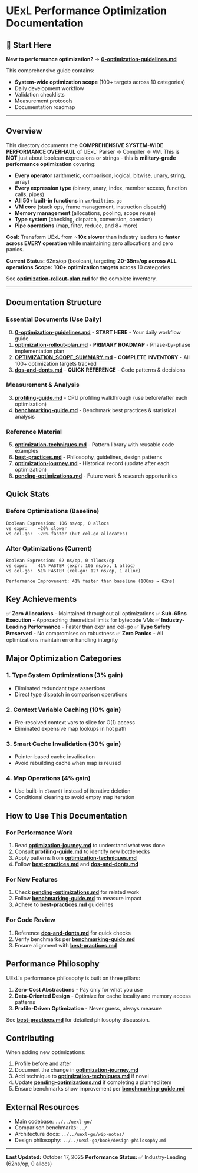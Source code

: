 # UExL Performance Optimization Documentation

## 🎯 Start Here

**New to performance optimization?** → **[0-optimization-guidelines.md](0-optimization-guidelines.md)**

This comprehensive guide contains:
- **System-wide optimization scope** (100+ targets across 10 categories)
- Daily development workflow
- Validation checklists
- Measurement protocols
- Documentation roadmap

---

## Overview

This directory documents the **COMPREHENSIVE SYSTEM-WIDE PERFORMANCE OVERHAUL** of UExL: Parser → Compiler → VM. This is **NOT** just about boolean expressions or strings - this is **military-grade performance optimization** covering:

- **Every operator** (arithmetic, comparison, logical, bitwise, unary, string, array)
- **Every expression type** (binary, unary, index, member access, function calls, pipes)
- **All 50+ built-in functions** in `vm/builtins.go`
- **VM core** (stack ops, frame management, instruction dispatch)
- **Memory management** (allocations, pooling, scope reuse)
- **Type system** (checking, dispatch, conversion, coercion)
- **Pipe operations** (map, filter, reduce, and 8+ more)

**Goal:** Transform UExL from **~10x slower** than industry leaders to **faster across EVERY operation** while maintaining zero allocations and zero panics.

**Current Status:** 62ns/op (boolean), targeting **20-35ns/op across ALL operations**
**Scope:** **100+ optimization targets** across 10 categories

See **[optimization-rollout-plan.md](optimization-rollout-plan.md#-complete-optimization-scope)** for the complete inventory.

---

## Documentation Structure

### **Essential Documents (Use Daily)**

0. **[0-optimization-guidelines.md](0-optimization-guidelines.md)** - **START HERE** - Your daily workflow guide
1. **[optimization-rollout-plan.md](optimization-rollout-plan.md)** - **PRIMARY ROADMAP** - Phase-by-phase implementation plan
2. **[OPTIMIZATION_SCOPE_SUMMARY.md](OPTIMIZATION_SCOPE_SUMMARY.md)** - **COMPLETE INVENTORY** - All 100+ optimization targets tracked
3. **[dos-and-donts.md](dos-and-donts.md)** - **QUICK REFERENCE** - Code patterns & decisions

### **Measurement & Analysis**

3. **[profiling-guide.md](profiling-guide.md)** - CPU profiling walkthrough (use before/after each optimization)
4. **[benchmarking-guide.md](benchmarking-guide.md)** - Benchmark best practices & statistical analysis

### **Reference Material**

5. **[optimization-techniques.md](optimization-techniques.md)** - Pattern library with reusable code examples
6. **[best-practices.md](best-practices.md)** - Philosophy, guidelines, design patterns
7. **[optimization-journey.md](optimization-journey.md)** - Historical record (update after each optimization)
8. **[pending-optimizations.md](pending-optimizations.md)** - Future work & research opportunities

## Quick Stats

### Before Optimizations (Baseline)
```
Boolean Expression: 106 ns/op, 0 allocs
vs expr:    ~20% slower
vs cel-go:  ~20% faster (but cel-go allocates)
```

### After Optimizations (Current)
```
Boolean Expression: 62 ns/op, 0 allocs/op
vs expr:    41% FASTER (expr: 105 ns/op, 1 alloc)
vs cel-go:  51% FASTER (cel-go: 127 ns/op, 1 alloc)

Performance Improvement: 41% faster than baseline (106ns → 62ns)
```

## Key Achievements

✅ **Zero Allocations** - Maintained throughout all optimizations
✅ **Sub-65ns Execution** - Approaching theoretical limits for bytecode VMs
✅ **Industry-Leading Performance** - Faster than expr and cel-go
✅ **Type Safety Preserved** - No compromises on robustness
✅ **Zero Panics** - All optimizations maintain error handling integrity

## Major Optimization Categories

### 1. Type System Optimizations (3% gain)
- Eliminated redundant type assertions
- Direct type dispatch in comparison operations

### 2. Context Variable Caching (10% gain)
- Pre-resolved context vars to slice for O(1) access
- Eliminated expensive map lookups in hot path

### 3. Smart Cache Invalidation (30% gain)
- Pointer-based cache invalidation
- Avoid rebuilding cache when map is reused

### 4. Map Operations (4% gain)
- Use built-in `clear()` instead of iterative deletion
- Conditional clearing to avoid empty map iteration

## How to Use This Documentation

### For Performance Work
1. Read **[optimization-journey.md](optimization-journey.md)** to understand what was done
2. Consult **[profiling-guide.md](profiling-guide.md)** to identify new bottlenecks
3. Apply patterns from **[optimization-techniques.md](optimization-techniques.md)**
4. Follow **[best-practices.md](best-practices.md)** and **[dos-and-donts.md](dos-and-donts.md)**

### For New Features
1. Check **[pending-optimizations.md](pending-optimizations.md)** for related work
2. Follow **[benchmarking-guide.md](benchmarking-guide.md)** to measure impact
3. Adhere to **[best-practices.md](best-practices.md)** guidelines

### For Code Review
1. Reference **[dos-and-donts.md](dos-and-donts.md)** for quick checks
2. Verify benchmarks per **[benchmarking-guide.md](benchmarking-guide.md)**
3. Ensure alignment with **[best-practices.md](best-practices.md)**

## Performance Philosophy

UExL's performance philosophy is built on three pillars:

1. **Zero-Cost Abstractions** - Pay only for what you use
2. **Data-Oriented Design** - Optimize for cache locality and memory access patterns
3. **Profile-Driven Optimization** - Never guess, always measure

See **[best-practices.md](best-practices.md)** for detailed philosophy discussion.

## Contributing

When adding new optimizations:
1. Profile before and after
2. Document the change in **[optimization-journey.md](optimization-journey.md)**
3. Add technique to **[optimization-techniques.md](optimization-techniques.md)** if novel
4. Update **[pending-optimizations.md](pending-optimizations.md)** if completing a planned item
5. Ensure benchmarks show improvement per **[benchmarking-guide.md](benchmarking-guide.md)**

## External Resources

- Main codebase: `../../uexl-go/`
- Comparison benchmarks: `../`
- Architecture docs: `../../uexl-go/wip-notes/`
- Design philosophy: `../../uexl-go/book/design-philosophy.md`

---

**Last Updated:** October 17, 2025
**Performance Status:** ✅ Industry-Leading (62ns/op, 0 allocs)
